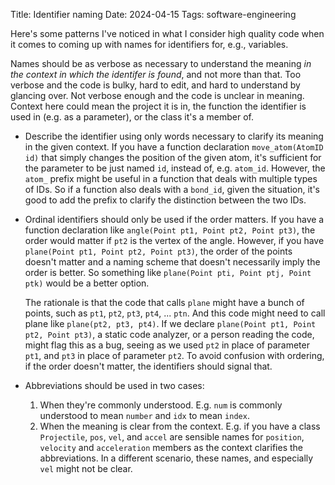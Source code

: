 Title: Identifier naming
Date: 2024-04-15
Tags: software-engineering

Here's some patterns I've noticed in what I consider high quality code when it comes to coming up with names for identifiers for, e.g., variables.

Names should be as verbose as necessary to understand the meaning _in the context in which the identifer is found_, and not more than that. Too verbose and the code is bulky, hard to edit, and hard to understand by glancing over. Not verbose enough and the code is unclear in meaning. Context here could mean the project it is in, the function the identifier is used in (e.g. as a parameter), or the class it's a member of.

- Describe the identifier using only words necessary to clarify its meaning in the given context. If you have a function declaration `move_atom(AtomID id)` that simply changes the position of the given atom, it's sufficient for the parameter to be just named `id`, instead of, e.g. `atom_id`. However, the `atom_` prefix might be useful in a function that deals with multiple types of IDs. So if a function also deals with a `bond_id`, given the situation, it's good to add the prefix to clarify the distinction between the two IDs.

- Ordinal identifiers should only be used if the order matters. If you have a function declaration like `angle(Point pt1, Point pt2, Point pt3)`, the order would matter if `pt2` is the vertex of the angle. However, if you have `plane(Point pt1, Point pt2, Point pt3)`, the order of the points doesn't matter and a naming scheme that doesn't necessarily imply the order is better. So something like `plane(Point pti, Point ptj, Point ptk)` would be a better option.

    The rationale is that the code that calls `plane` might have a bunch of points, such as `pt1`, `pt2`, `pt3`, `pt4`, ... `ptn`. And this code might need to call plane like `plane(pt2, pt3, pt4)`. If we declare `plane(Point pt1, Point pt2, Point pt3)`, a static code analyzer, or a person reading the code, might flag this as a bug, seeing as we used `pt2` in place of parameter `pt1`, and `pt3` in place of parameter `pt2`. To avoid confusion with ordering, if the order doesn't matter, the identifiers should signal that.

- Abbreviations should be used in two cases:
    1. When they're commonly understood. E.g. `num` is commonly understood to mean `number` and `idx` to mean `index`. 
    2. When the meaning is clear from the context. E.g. if you have a class `Projectile`, `pos`, `vel`, and `accel` are sensible names for `position`, `velocity` and `acceleration` members as the context clarifies the abbreviations. In a different scenario, these names, and especially `vel` might not be clear.

